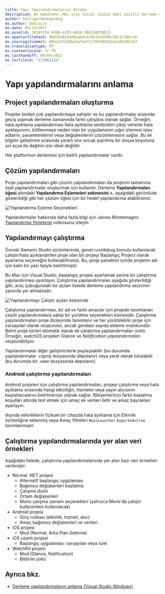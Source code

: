 ```yaml
---
title: Yapı Yapılandırmalarını Anlama
description: Bu makalede, Mac için Visual Studio'daki çeşitli derleme yapılandırmaları açık Mac için Visual Studio
author: heiligerdankgesang
ms.author: dominicn
ms.date: 04/14/2017
ms.assetid: 78107CFA-9308-4293-A92A-9B552A259E15
ms.openlocfilehash: 0bd35d415a60ea64c479b19cb506c58c2c346cc0
ms.sourcegitcommit: 0841d3f610bd2af4af1cf07dd9d31d1e0629b193
ms.translationtype: MT
ms.contentlocale: tr-TR
ms.lasthandoff: 09/09/2021
ms.locfileid: "123962122"
---
```

# <a name="understanding-build-configurations"></a>Yapı yapılandırmalarını anlama

## <a name="project-build-configurations"></a>Project yapılandırmaları oluşturma

Projeler birden çok yapılandırmaya sahiptir ve bu yapılandırmalar arasında geçiş yapmak derleme zamanında farklı çıkışlara olanak sağlar. Örneğin, hata ayıklama yapılandırması hata ayıklama sembolleri çıkışı vererek hata ayıklayıcının, kilitlenmeye neden olan bir uygulamanın yığın izlemesi işlev adlarını, parametrelerini veya değişkenlerini çözümlemesini sağlar. Bu ek bilgiler geliştirme sırasında yararlı olur ancak şişirilmiş bir dosya boyutuna yol açsa da dağıtım için ideal değildir.

Her platformun derlemesi için belirli yapılandırmalar vardır.

## <a name="solution-configurations"></a>Çözüm yapılandırmaları

Proje yapılandırmaları gibi çözüm yapılandırmaları da projenin tamamına özel yapılandırmalar oluşturmak için kullanılır. Derleme **Yapılandırmaları öğesi** altındaki **Yapılandırma Eşlemeleri sekmesini >,** aşağıdaki görüntüde gösterildiği gibi her çözüm öğesi için bir hedef yapılandırma atabilirsiniz:

![Yapılandırma Eşleme Seçenekleri](media/projects-and-solutions-image3.png)

Yapılandırmalar hakkında daha fazla bilgi için James Montemagno [Yapılandırma Yöneticisi](https://www.youtube.com/watch?v=tjSdkqYh5Vg) videosunu izleyin.

## <a name="run-configuration"></a>Yapılandırmayı çalıştırma

Önceki Xamarin Studio sürümlerinde, genel run/debug komutu kullanılarak çalıştır/hata ayıklandırilen proje olan bir projeyi Başlangıç Project olarak ayarlama seçeneğini kullanabilirsiniz.  Bu, proje panelinin içinde projenin adı için kalın bir yazı tipiyle belirtilmiştir.

Bu Mac için Visual Studio, başlangıç projesi ayarlamak yerine bir çalıştırma yapılandırması _ayarlayın._ Çalıştırma yapılandırmaları aşağıda gösterildiği gibi, araç çubuğundaki bir açılan listede derleme yapılandırma seçicinin yanında yer almaktadır:

![Yapılandırmayı Çalıştır açılan listesinde](media/projects-and-solutions-image8.png)

Çalıştırma yapılandırması, bir ad ve farklı amaçlar için projede tanımlanan çeşitli yapılandırmalara sahip bir yürütme seçenekleri kümesidir. Çalıştırma yapılandırmaları proje düzeyinde tanımlanır ve her yürütülebilir proje için varsayılan olarak oluşturulur, ancak gereken sayıda ekleme mümkündür. Belirli proje türleri otomatik olarak ek çalıştırma yapılandırmaları üretir. Örneğin, watchOS projeleri Glance ve  _Notification yapılandırmaları oluşturabiliyor._

Yapılandırmalar diğer geliştiricilerle paylaşılabilir (bu durumda yapılandırmalar .csproj dosyasında depolanır) veya yerel olarak tutulabilir (bu durumda bir .user dosyasında depolanır).

### <a name="android-run-configurations"></a>Android çalıştırma yapılandırmaları

Android projeleri için çalıştırma yapılandırmaları, projeyi çalıştırma veya hata ayıklama sırasında hangi etkinliğin, hizmetin veya yayın alıcısının başlatılacalarını belirtmenize olanak sağlar. Bileşenlerinizi farklı başlatma koşulları altında test etmek için amaç ek verileri iletir ve amaç bayrakları ayarlayın.

dışında etkinliklerin fiziksel bir cihazda hata ayıklama için Etkinlik özniteliğine eklenmiş veya Amaç filtreleri `MainLauncher` `Exported=true` tanımlanmıştır.

## <a name="examples-of-data-that-might-be-included-in-run-configurations"></a>Çalıştırma yapılandırmalarında yer alan veri örnekleri

Aşağıdaki listede, çalıştırma yapılandırmalarında yer alan bazı veri örnekleri verilmiştir:

* Normal .NET projesi
  * Alternatif başlangıç uygulaması
  * Bağımsız değişkenleri başlatma
  * Çalışma dizini
  * Ortam değişkenleri
  * Mono çalışma zamanı seçenekleri (yalnızca Mono'da çalıştır kullanılırken kullanılacak)
* Android projesi
  * Giriş noktası (etkinlik, hizmet, alıcı)
  * Amaç bağımsız değişkenleri ve verileri
* iOS projesi
  * Mod (Normal, Arka Plan Getirme)
* iOS uzantı projesi
  * Başlangıç uygulaması: varsayılan veya özel
* WatchKit projesi
  * Mod (Glance, Notification)
  * Bildirim yükü

## <a name="see-also"></a>Ayrıca bkz.

- [Derleme yapılandırmalarını anlama (Visual Studio Windows)](/visualstudio/ide/understanding-build-configurations)
